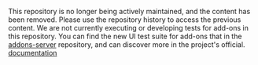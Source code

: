 This repository is no longer being actively maintained, and the content has
been removed. Please use the repository history to access the previous content.
We are not currently executing or developing tests for add-ons in this
repository. You can find the new UI test suite for add-ons that in the
[addons-server](https://github.com/mozilla/addons-server/tree/master/tests/ui)
repository, and can discover more in the project's official.
[documentation](https://addons-server.readthedocs.io/en/latest/index.html)
